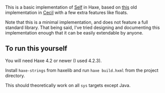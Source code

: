 This is a basic implementation of [Self](https://en.wikipedia.org/wiki/Self_(programming_language)) in Haxe, based on [this](https://dada.cs.washington.edu/htbin-post/unrestricted/cecil/cvsweb.cgi/vortex/Cecil/src/contrib/Self/) old implementation in [Cecil](https://en.wikipedia.org/wiki/Cecil_(programming_language)) with a few extra features like floats.

Note that this is a minimal implementation, and does not feature a full standard library. That being said, I've tried designing and documenting this implementation enough that it can be easily extendable by anyone.

## To run this yourself

You will need Haxe 4.2 or newer (I used 4.2.3).

Install `haxe-strings` from haxelib and run `haxe build.hxml` from the project directory.

This should theoretically work on all `sys` targets except Java.